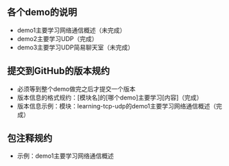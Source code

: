 ## 各个demo的说明
- demo1主要学习网络通信概述（未完成）
- demo2主要学习UDP（完成）
- demo3主要学习UDP简易聊天室（未完成）



## 提交到GitHub的版本规约
- 必须等到整个demo做完之后才提交一个版本
- 版本信息的格式规约：[模块名]的[哪个demo]主要学习[内容]（完成）
- 版本信息示例：模块：learning-tcp-udp的demo1主要学习网络通信概述（完成）



## 包注释规约
- 示例：demo1主要学习网络通信概述
